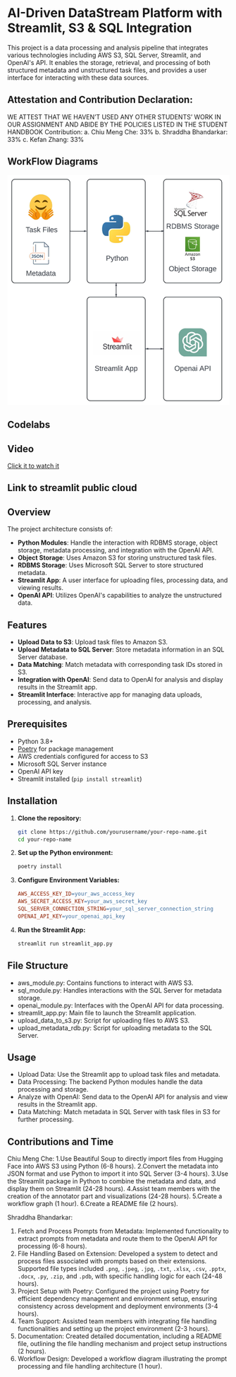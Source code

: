 # AI-Driven DataStream Platform with Streamlit, S3 & SQL Integration

This project is a data processing and analysis pipeline that integrates various technologies including AWS S3, SQL Server, Streamlit, and OpenAI's API. It enables the storage, retrieval, and processing of both structured metadata and unstructured task files, and provides a user interface for interacting with these data sources.

## Attestation and Contribution Declaration:
WE ATTEST THAT WE HAVEN’T USED ANY OTHER STUDENTS’ WORK IN OUR
ASSIGNMENT AND ABIDE BY THE POLICIES LISTED IN THE STUDENT HANDBOOK
Contribution:
a. Chiu Meng Che: 33%
b. Shraddha Bhandarkar: 33%
c. Kefan Zhang: 33%

## WorkFlow Diagrams

![workflow](images/big_data_assignment1.jpeg)

## Codelabs

## Video 

[Click it to watch it](https://youtu.be/pWp70t16a5o)

## Link to streamlit public cloud

## Overview

The project architecture consists of:

- **Python Modules**: Handle the interaction with RDBMS storage, object storage, metadata processing, and integration with the OpenAI API.
- **Object Storage**: Uses Amazon S3 for storing unstructured task files.
- **RDBMS Storage**: Uses Microsoft SQL Server to store structured metadata.
- **Streamlit App**: A user interface for uploading files, processing data, and viewing results.
- **OpenAI API**: Utilizes OpenAI's capabilities to analyze the unstructured data.

## Features

- **Upload Data to S3**: Upload task files to Amazon S3.
- **Upload Metadata to SQL Server**: Store metadata information in an SQL Server database.
- **Data Matching**: Match metadata with corresponding task IDs stored in S3.
- **Integration with OpenAI**: Send data to OpenAI for analysis and display results in the Streamlit app.
- **Streamlit Interface**: Interactive app for managing data uploads, processing, and analysis.

## Prerequisites

- Python 3.8+
- [Poetry](https://python-poetry.org/) for package management
- AWS credentials configured for access to S3
- Microsoft SQL Server instance
- OpenAI API key
- Streamlit installed (`pip install streamlit`)

## Installation

1. **Clone the repository:**
   ```bash
   git clone https://github.com/yourusername/your-repo-name.git
   cd your-repo-name
2. **Set up the Python environment:**
   ```bash
   poetry install
4. **Configure Environment Variables:**
   ```makefile
   AWS_ACCESS_KEY_ID=your_aws_access_key
   AWS_SECRET_ACCESS_KEY=your_aws_secret_key
   SQL_SERVER_CONNECTION_STRING=your_sql_server_connection_string
   OPENAI_API_KEY=your_openai_api_key
5. **Run the Streamlit App:**
   ```bash
   streamlit run streamlit_app.py

## File Structure

- aws_module.py: Contains functions to interact with AWS S3.
- sql_module.py: Handles interactions with the SQL Server for metadata storage.
- openai_module.py: Interfaces with the OpenAI API for data processing.
- streamlit_app.py: Main file to launch the Streamlit application.
- upload_data_to_s3.py: Script for uploading files to AWS S3.
- upload_metadata_rdb.py: Script for uploading metadata to the SQL Server.

## Usage

- Upload Data: Use the Streamlit app to upload task files and metadata.
- Data Processing: The backend Python modules handle the data processing and storage.
- Analyze with OpenAI: Send data to the OpenAI API for analysis and view results in the Streamlit app.
- Data Matching: Match metadata in SQL Server with task files in S3 for further processing.

## Contributions and Time
Chiu Meng Che:
1.Use Beautiful Soup to directly import files from Hugging Face into AWS S3 using Python (6-8 hours).
2.Convert the metadata into JSON format and use Python to import it into SQL Server (3-4 hours).
3.Use the Streamlit package in Python to combine the metadata and data, and display them on Streamlit (24-28 hours).
4.Assist team members with the creation of the annotator part and visualizations (24-28 hours).
5.Create a workflow graph (1 hour).
6.Create a README file (2 hours).

Shraddha Bhandarkar: 
1. Fetch and Process Prompts from Metadata: Implemented functionality to extract prompts from metadata and route them to the OpenAI API for processing (6-8 hours). 
2. File Handling Based on Extension: Developed a system to detect and process files associated with prompts based on their extensions. Supported file types included `.png`, `.jpeg`, `.jpg`, `.txt`, `.xlsx`, `.csv`, `.pptx`, `.docx`, `.py`, `.zip`, and `.pdb`, with         specific handling logic for each (24-48 hours). 
3. Project Setup with Poetry: Configured the project using Poetry for efficient dependency management and environment setup, ensuring consistency across development and deployment environments (3-4 hours).
4. Team Support: Assisted team members with integrating file handling functionalities and setting up the project environment (2-3 hours). 
5. Documentation: Created detailed documentation, including a README file, outlining the file handling mechanism and project setup instructions (2 hours). 
6. Workflow Design: Developed a workflow diagram illustrating the prompt processing and file handling architecture (1 hour).

